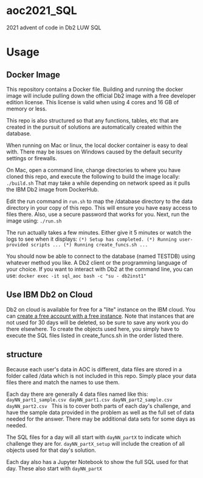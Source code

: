 # aoc2021_SQL
 2021 advent of code in Db2 LUW SQL  

# Usage
## Docker Image

This repository contains a Docker file. Building and running the docker image will include pulling down the official Db2 image with a free developer edition license. This license is valid when using 4 cores and 16 GB of memory or less.

 This repo is also structured so that any functions, tables, etc that are created in the pursuit of solutions are automatically created within the database.

 When running on Mac or linux, the local docker container is easy to deal with. There may be issues on Windows caused by the default security settings or firewalls.

On Mac, open a command line, change directories to where you have cloned this repo, and execute the following to build the image locally:
`./build.sh`
That may take a while depending on network speed as it pulls the IBM Db2 image from DockerHub.

Edit the run command in `run.sh` to map the /database directory to the data directory in your copy of this repo. This will ensure you have easy access to files there. Also, use a secure password that works for you.
Next, run the image using:
`./run.sh`

The run actually takes a few minutes. Either give it 5 minutes or watch the logs to see when it displays:
`(*) Setup has completed.
(*) Running user-provided scripts ...
(*) Running create_funcs.sh ...`

You should now be able to connect to the database (named TESTDB) using whatever method you like. A Db2 client or the programming language of your choice. If you want to interact with Db2 at the command line, you can use:
`docker exec -it sql_aoc bash -c "su - db2inst1"`


## Use IBM Db2 on Cloud
Db2 on cloud is available for free for a "lite" instance on the IBM cloud. You can [create a free account with a free instance](https://cloud.ibm.com/catalog/services/db2).
Note that instances that are not used for 30 days will be deleted, so be sure to save any work you do there elsewhere.
To create the objects used here, you simply have to execute the SQL files listed in create_funcs.sh in the order listed there.

## structure
Because each user's data in AOC is different, data files are stored in a folder called /data which is not included in this repo. Simply place your data files there and match the names to use them.

Each day there are generally 4 data files named like this:
`dayNN_part1_sample.csv
dayNN_part1.csv
dayNN_part2_sample.csv
dayNN_part2.csv
`
This is to cover both parts of each day's challenge, and have the sample data provided in the problem as well as the full set of data needed for the answer. There may be additional data sets for some days as needed.

The SQL files for a day will all start with `dayNN_partX` to indicate which challenge they are for. `dayNN_partX_setup` will include the creation of all objects used for that day's solution.

Each day also has a Jupyter Notebook to show the full SQL used for that day. These also start with `dayNN_partX`
